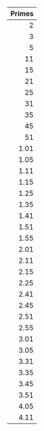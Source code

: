 | Primes |
| ------: |
| 2 |
| 3 |
| 5 |
| 11 |
| 15 |
| 21 |
| 25 |
| 31 |
| 35 |
| 45 |
| 51 |
| 1.01 |
| 1.05 |
| 1.11 |
| 1.15 |
| 1.25 |
| 1.35 |
| 1.41 |
| 1.51 |
| 1.55 |
| 2.01 |
| 2.11 |
| 2.15 |
| 2.25 |
| 2.41 |
| 2.45 |
| 2.51 |
| 2.55 |
| 3.01 |
| 3.05 |
| 3.31 |
| 3.35 |
| 3.45 |
| 3.51 |
| 4.05 |
| 4.11 |
